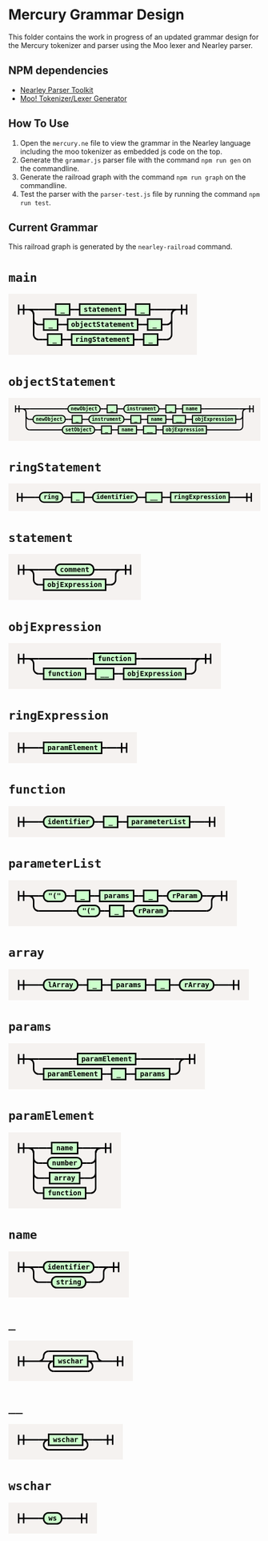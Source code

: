 # Mercury Grammar Design

This folder contains the work in progress of an updated grammar design for the Mercury tokenizer and parser using the Moo lexer and Nearley parser.

## NPM dependencies

- [Nearley Parser Toolkit](https://nearley.js.org/)
- [Moo! Tokenizer/Lexer Generator](https://www.npmjs.com/package/moo)

## How To Use

1. Open the `mercury.ne` file to view the grammar in the Nearley language including the moo tokenizer as embedded js code on the top.
2. Generate the `grammar.js` parser file with the command `npm run gen` on the commandline.
3. Generate the railroad graph with the command `npm run graph` on the commandline.
4. Test the parser with the `parser-test.js` file by running the command `npm run test`.

## Current Grammar

This railroad graph is generated by the `nearley-railroad` command.

<!DOCTYPE html>
<html>
<head>
<meta charset="UTF-8">
<style type="text/css">
svg.railroad-diagram {
    background-color: hsl(30,20%,95%);
}
svg.railroad-diagram path {
    stroke-width: 3;
    stroke: black;
    fill: rgba(0,0,0,0);
}
svg.railroad-diagram text {
    font: bold 14px monospace;
    text-anchor: middle;
}
svg.railroad-diagram text.label {
    text-anchor: start;
}
svg.railroad-diagram text.comment {
    font: italic 12px monospace;
}
svg.railroad-diagram rect {
    stroke-width: 3;
    stroke: black;
    fill: hsl(120,100%,90%);
}

</style>
</head>
<body>
<h1><code>main</code></h1>
<div>
<svg class="railroad-diagram" width="377" height="122" viewBox="0 0 377 122">
<g transform="translate(.5 .5)">
<path d="M 20 21 v 20 m 10 -20 v 20 m -10 -10 h 20.5"></path>
<g>
<path d="M40 31h0"></path>
<path d="M336 31h0"></path>
<path d="M40 31h20"></path>
<g>
<path d="M60 31h24"></path>
<path d="M292 31h24"></path>
<path d="M84 31h10"></path>
<g>
<path d="M94 31h0"></path>
<path d="M122 31h0"></path>
<rect x="94" y="20" width="28" height="22"></rect>
<text x="108" y="35">&#95;</text>
</g>
<path d="M122 31h10"></path>
<path d="M132 31h10"></path>
<g>
<path d="M142 31h0"></path>
<path d="M234 31h0"></path>
<rect x="142" y="20" width="92" height="22"></rect>
<text x="188" y="35">statement</text>
</g>
<path d="M234 31h10"></path>
<path d="M244 31h10"></path>
<g>
<path d="M254 31h0"></path>
<path d="M282 31h0"></path>
<rect x="254" y="20" width="28" height="22"></rect>
<text x="268" y="35">&#95;</text>
</g>
<path d="M282 31h10"></path>
</g>
<path d="M316 31h20"></path>
<path d="M40 31a10 10 0 0 1 10 10v10a10 10 0 0 0 10 10"></path>
<g>
<path d="M60 61h0"></path>
<path d="M316 61h0"></path>
<path d="M60 61h10"></path>
<g>
<path d="M70 61h0"></path>
<path d="M98 61h0"></path>
<rect x="70" y="50" width="28" height="22"></rect>
<text x="84" y="65">&#95;</text>
</g>
<path d="M98 61h10"></path>
<path d="M108 61h10"></path>
<g>
<path d="M118 61h0"></path>
<path d="M258 61h0"></path>
<rect x="118" y="50" width="140" height="22"></rect>
<text x="188" y="65">objectStatement</text>
</g>
<path d="M258 61h10"></path>
<path d="M268 61h10"></path>
<g>
<path d="M278 61h0"></path>
<path d="M306 61h0"></path>
<rect x="278" y="50" width="28" height="22"></rect>
<text x="292" y="65">&#95;</text>
</g>
<path d="M306 61h10"></path>
</g>
<path d="M316 61a10 10 0 0 0 10 -10v-10a10 10 0 0 1 10 -10"></path>
<path d="M40 31a10 10 0 0 1 10 10v40a10 10 0 0 0 10 10"></path>
<g>
<path d="M60 91h8"></path>
<path d="M308 91h8"></path>
<path d="M68 91h10"></path>
<g>
<path d="M78 91h0"></path>
<path d="M106 91h0"></path>
<rect x="78" y="80" width="28" height="22"></rect>
<text x="92" y="95">&#95;</text>
</g>
<path d="M106 91h10"></path>
<path d="M116 91h10"></path>
<g>
<path d="M126 91h0"></path>
<path d="M250 91h0"></path>
<rect x="126" y="80" width="124" height="22"></rect>
<text x="188" y="95">ringStatement</text>
</g>
<path d="M250 91h10"></path>
<path d="M260 91h10"></path>
<g>
<path d="M270 91h0"></path>
<path d="M298 91h0"></path>
<rect x="270" y="80" width="28" height="22"></rect>
<text x="284" y="95">&#95;</text>
</g>
<path d="M298 91h10"></path>
</g>
<path d="M316 91a10 10 0 0 0 10 -10v-40a10 10 0 0 1 10 -10"></path>
</g>
<path d="M 336 31 h 20 m -10 -10 v 20 m 10 -20 v 20"></path>
</g>
</svg>

</div>
<h1><code>objectStatement</code></h1>
<div>
<svg class="railroad-diagram" width="721" height="122" viewBox="0 0 721 122">
<g transform="translate(.5 .5)">
<path d="M 20 21 v 20 m 10 -20 v 20 m -10 -10 h 20.5"></path>
<g>
<path d="M40 31h0"></path>
<path d="M680 31h0"></path>
<path d="M40 31h20"></path>
<g>
<path d="M60 31h100"></path>
<path d="M560 31h100"></path>
<path d="M160 31h10"></path>
<g>
<path d="M170 31h0"></path>
<path d="M262 31h0"></path>
<rect x="170" y="20" width="92" height="22" rx="10" ry="10"></rect>
<text x="216" y="35">newObject</text>
</g>
<path d="M262 31h10"></path>
<path d="M272 31h10"></path>
<g>
<path d="M282 31h0"></path>
<path d="M310 31h0"></path>
<rect x="282" y="20" width="28" height="22"></rect>
<text x="296" y="35">&#95;</text>
</g>
<path d="M310 31h10"></path>
<path d="M320 31h10"></path>
<g>
<path d="M330 31h0"></path>
<path d="M430 31h0"></path>
<rect x="330" y="20" width="100" height="22" rx="10" ry="10"></rect>
<text x="380" y="35">instrument</text>
</g>
<path d="M430 31h10"></path>
<path d="M440 31h10"></path>
<g>
<path d="M450 31h0"></path>
<path d="M478 31h0"></path>
<rect x="450" y="20" width="28" height="22"></rect>
<text x="464" y="35">&#95;</text>
</g>
<path d="M478 31h10"></path>
<path d="M488 31h10"></path>
<g>
<path d="M498 31h0"></path>
<path d="M550 31h0"></path>
<rect x="498" y="20" width="52" height="22"></rect>
<text x="524" y="35">name</text>
</g>
<path d="M550 31h10"></path>
</g>
<path d="M660 31h20"></path>
<path d="M40 31a10 10 0 0 1 10 10v10a10 10 0 0 0 10 10"></path>
<g>
<path d="M60 61h0"></path>
<path d="M660 61h0"></path>
<path d="M60 61h10"></path>
<g>
<path d="M70 61h0"></path>
<path d="M162 61h0"></path>
<rect x="70" y="50" width="92" height="22" rx="10" ry="10"></rect>
<text x="116" y="65">newObject</text>
</g>
<path d="M162 61h10"></path>
<path d="M172 61h10"></path>
<g>
<path d="M182 61h0"></path>
<path d="M210 61h0"></path>
<rect x="182" y="50" width="28" height="22"></rect>
<text x="196" y="65">&#95;</text>
</g>
<path d="M210 61h10"></path>
<path d="M220 61h10"></path>
<g>
<path d="M230 61h0"></path>
<path d="M330 61h0"></path>
<rect x="230" y="50" width="100" height="22" rx="10" ry="10"></rect>
<text x="280" y="65">instrument</text>
</g>
<path d="M330 61h10"></path>
<path d="M340 61h10"></path>
<g>
<path d="M350 61h0"></path>
<path d="M378 61h0"></path>
<rect x="350" y="50" width="28" height="22"></rect>
<text x="364" y="65">&#95;</text>
</g>
<path d="M378 61h10"></path>
<path d="M388 61h10"></path>
<g>
<path d="M398 61h0"></path>
<path d="M450 61h0"></path>
<rect x="398" y="50" width="52" height="22"></rect>
<text x="424" y="65">name</text>
</g>
<path d="M450 61h10"></path>
<path d="M460 61h10"></path>
<g>
<path d="M470 61h0"></path>
<path d="M506 61h0"></path>
<rect x="470" y="50" width="36" height="22"></rect>
<text x="488" y="65">&#95;&#95;</text>
</g>
<path d="M506 61h10"></path>
<path d="M516 61h10"></path>
<g>
<path d="M526 61h0"></path>
<path d="M650 61h0"></path>
<rect x="526" y="50" width="124" height="22"></rect>
<text x="588" y="65">objExpression</text>
</g>
<path d="M650 61h10"></path>
</g>
<path d="M660 61a10 10 0 0 0 10 -10v-10a10 10 0 0 1 10 -10"></path>
<path d="M40 31a10 10 0 0 1 10 10v40a10 10 0 0 0 10 10"></path>
<g>
<path d="M60 91h84"></path>
<path d="M576 91h84"></path>
<path d="M144 91h10"></path>
<g>
<path d="M154 91h0"></path>
<path d="M246 91h0"></path>
<rect x="154" y="80" width="92" height="22" rx="10" ry="10"></rect>
<text x="200" y="95">setObject</text>
</g>
<path d="M246 91h10"></path>
<path d="M256 91h10"></path>
<g>
<path d="M266 91h0"></path>
<path d="M294 91h0"></path>
<rect x="266" y="80" width="28" height="22"></rect>
<text x="280" y="95">&#95;</text>
</g>
<path d="M294 91h10"></path>
<path d="M304 91h10"></path>
<g>
<path d="M314 91h0"></path>
<path d="M366 91h0"></path>
<rect x="314" y="80" width="52" height="22"></rect>
<text x="340" y="95">name</text>
</g>
<path d="M366 91h10"></path>
<path d="M376 91h10"></path>
<g>
<path d="M386 91h0"></path>
<path d="M422 91h0"></path>
<rect x="386" y="80" width="36" height="22"></rect>
<text x="404" y="95">&#95;&#95;</text>
</g>
<path d="M422 91h10"></path>
<path d="M432 91h10"></path>
<g>
<path d="M442 91h0"></path>
<path d="M566 91h0"></path>
<rect x="442" y="80" width="124" height="22"></rect>
<text x="504" y="95">objExpression</text>
</g>
<path d="M566 91h10"></path>
</g>
<path d="M660 91a10 10 0 0 0 10 -10v-40a10 10 0 0 1 10 -10"></path>
</g>
<path d="M 680 31 h 20 m -10 -10 v 20 m 10 -20 v 20"></path>
</g>
</svg>

</div>
<h1><code>ringStatement</code></h1>
<div>
<svg class="railroad-diagram" width="569" height="62" viewBox="0 0 569 62">
<g transform="translate(.5 .5)">
<path d="M 20 21 v 20 m 10 -20 v 20 m -10 -10 h 20.5"></path>
<g>
<path d="M40 31h0"></path>
<path d="M528 31h0"></path>
<path d="M40 31h20"></path>
<g>
<path d="M60 31h0"></path>
<path d="M508 31h0"></path>
<path d="M60 31h10"></path>
<g>
<path d="M70 31h0"></path>
<path d="M122 31h0"></path>
<rect x="70" y="20" width="52" height="22" rx="10" ry="10"></rect>
<text x="96" y="35">ring</text>
</g>
<path d="M122 31h10"></path>
<path d="M132 31h10"></path>
<g>
<path d="M142 31h0"></path>
<path d="M170 31h0"></path>
<rect x="142" y="20" width="28" height="22"></rect>
<text x="156" y="35">&#95;</text>
</g>
<path d="M170 31h10"></path>
<path d="M180 31h10"></path>
<g>
<path d="M190 31h0"></path>
<path d="M290 31h0"></path>
<rect x="190" y="20" width="100" height="22" rx="10" ry="10"></rect>
<text x="240" y="35">identifier</text>
</g>
<path d="M290 31h10"></path>
<path d="M300 31h10"></path>
<g>
<path d="M310 31h0"></path>
<path d="M346 31h0"></path>
<rect x="310" y="20" width="36" height="22"></rect>
<text x="328" y="35">&#95;&#95;</text>
</g>
<path d="M346 31h10"></path>
<path d="M356 31h10"></path>
<g>
<path d="M366 31h0"></path>
<path d="M498 31h0"></path>
<rect x="366" y="20" width="132" height="22"></rect>
<text x="432" y="35">ringExpression</text>
</g>
<path d="M498 31h10"></path>
</g>
<path d="M508 31h20"></path>
</g>
<path d="M 528 31 h 20 m -10 -10 v 20 m 10 -20 v 20"></path>
</g>
</svg>

</div>
<h1><code>statement</code></h1>
<div>
<svg class="railroad-diagram" width="265" height="92" viewBox="0 0 265 92">
<g transform="translate(.5 .5)">
<path d="M 20 21 v 20 m 10 -20 v 20 m -10 -10 h 20.5"></path>
<g>
<path d="M40 31h0"></path>
<path d="M224 31h0"></path>
<path d="M40 31h20"></path>
<g>
<path d="M60 31h24"></path>
<path d="M180 31h24"></path>
<path d="M84 31h10"></path>
<g>
<path d="M94 31h0"></path>
<path d="M170 31h0"></path>
<rect x="94" y="20" width="76" height="22" rx="10" ry="10"></rect>
<text x="132" y="35">comment</text>
</g>
<path d="M170 31h10"></path>
</g>
<path d="M204 31h20"></path>
<path d="M40 31a10 10 0 0 1 10 10v10a10 10 0 0 0 10 10"></path>
<g>
<path d="M60 61h0"></path>
<path d="M204 61h0"></path>
<path d="M60 61h10"></path>
<g>
<path d="M70 61h0"></path>
<path d="M194 61h0"></path>
<rect x="70" y="50" width="124" height="22"></rect>
<text x="132" y="65">objExpression</text>
</g>
<path d="M194 61h10"></path>
</g>
<path d="M204 61a10 10 0 0 0 10 -10v-10a10 10 0 0 1 10 -10"></path>
</g>
<path d="M 224 31 h 20 m -10 -10 v 20 m 10 -20 v 20"></path>
</g>
</svg>

</div>
<h1><code>objExpression</code></h1>
<div>
<svg class="railroad-diagram" width="425" height="92" viewBox="0 0 425 92">
<g transform="translate(.5 .5)">
<path d="M 20 21 v 20 m 10 -20 v 20 m -10 -10 h 20.5"></path>
<g>
<path d="M40 31h0"></path>
<path d="M384 31h0"></path>
<path d="M40 31h20"></path>
<g>
<path d="M60 31h100"></path>
<path d="M264 31h100"></path>
<path d="M160 31h10"></path>
<g>
<path d="M170 31h0"></path>
<path d="M254 31h0"></path>
<rect x="170" y="20" width="84" height="22"></rect>
<text x="212" y="35">function</text>
</g>
<path d="M254 31h10"></path>
</g>
<path d="M364 31h20"></path>
<path d="M40 31a10 10 0 0 1 10 10v10a10 10 0 0 0 10 10"></path>
<g>
<path d="M60 61h0"></path>
<path d="M364 61h0"></path>
<path d="M60 61h10"></path>
<g>
<path d="M70 61h0"></path>
<path d="M154 61h0"></path>
<rect x="70" y="50" width="84" height="22"></rect>
<text x="112" y="65">function</text>
</g>
<path d="M154 61h10"></path>
<path d="M164 61h10"></path>
<g>
<path d="M174 61h0"></path>
<path d="M210 61h0"></path>
<rect x="174" y="50" width="36" height="22"></rect>
<text x="192" y="65">&#95;&#95;</text>
</g>
<path d="M210 61h10"></path>
<path d="M220 61h10"></path>
<g>
<path d="M230 61h0"></path>
<path d="M354 61h0"></path>
<rect x="230" y="50" width="124" height="22"></rect>
<text x="292" y="65">objExpression</text>
</g>
<path d="M354 61h10"></path>
</g>
<path d="M364 61a10 10 0 0 0 10 -10v-10a10 10 0 0 1 10 -10"></path>
</g>
<path d="M 384 31 h 20 m -10 -10 v 20 m 10 -20 v 20"></path>
</g>
</svg>

</div>
<h1><code>ringExpression</code></h1>
<div>
<svg class="railroad-diagram" width="257" height="62" viewBox="0 0 257 62">
<g transform="translate(.5 .5)">
<path d="M 20 21 v 20 m 10 -20 v 20 m -10 -10 h 20.5"></path>
<g>
<path d="M40 31h0"></path>
<path d="M216 31h0"></path>
<path d="M40 31h20"></path>
<g>
<path d="M60 31h0"></path>
<path d="M196 31h0"></path>
<path d="M60 31h10"></path>
<g>
<path d="M70 31h0"></path>
<path d="M186 31h0"></path>
<rect x="70" y="20" width="116" height="22"></rect>
<text x="128" y="35">paramElement</text>
</g>
<path d="M186 31h10"></path>
</g>
<path d="M196 31h20"></path>
</g>
<path d="M 216 31 h 20 m -10 -10 v 20 m 10 -20 v 20"></path>
</g>
</svg>

</div>
<h1><code>function</code></h1>
<div>
<svg class="railroad-diagram" width="433" height="62" viewBox="0 0 433 62">
<g transform="translate(.5 .5)">
<path d="M 20 21 v 20 m 10 -20 v 20 m -10 -10 h 20.5"></path>
<g>
<path d="M40 31h0"></path>
<path d="M392 31h0"></path>
<path d="M40 31h20"></path>
<g>
<path d="M60 31h0"></path>
<path d="M372 31h0"></path>
<path d="M60 31h10"></path>
<g>
<path d="M70 31h0"></path>
<path d="M170 31h0"></path>
<rect x="70" y="20" width="100" height="22" rx="10" ry="10"></rect>
<text x="120" y="35">identifier</text>
</g>
<path d="M170 31h10"></path>
<path d="M180 31h10"></path>
<g>
<path d="M190 31h0"></path>
<path d="M218 31h0"></path>
<rect x="190" y="20" width="28" height="22"></rect>
<text x="204" y="35">&#95;</text>
</g>
<path d="M218 31h10"></path>
<path d="M228 31h10"></path>
<g>
<path d="M238 31h0"></path>
<path d="M362 31h0"></path>
<rect x="238" y="20" width="124" height="22"></rect>
<text x="300" y="35">parameterList</text>
</g>
<path d="M362 31h10"></path>
</g>
<path d="M372 31h20"></path>
</g>
<path d="M 392 31 h 20 m -10 -10 v 20 m 10 -20 v 20"></path>
</g>
</svg>

</div>
<h1><code>parameterList</code></h1>
<div>
<svg class="railroad-diagram" width="457" height="92" viewBox="0 0 457 92">
<g transform="translate(.5 .5)">
<path d="M 20 21 v 20 m 10 -20 v 20 m -10 -10 h 20.5"></path>
<g>
<path d="M40 31h0"></path>
<path d="M416 31h0"></path>
<path d="M40 31h20"></path>
<g>
<path d="M60 31h0"></path>
<path d="M396 31h0"></path>
<path d="M60 31h10"></path>
<g>
<path d="M70 31h0"></path>
<path d="M114 31h0"></path>
<rect x="70" y="20" width="44" height="22" rx="10" ry="10"></rect>
<text x="92" y="35">"("</text>
</g>
<path d="M114 31h10"></path>
<path d="M124 31h10"></path>
<g>
<path d="M134 31h0"></path>
<path d="M162 31h0"></path>
<rect x="134" y="20" width="28" height="22"></rect>
<text x="148" y="35">&#95;</text>
</g>
<path d="M162 31h10"></path>
<path d="M172 31h10"></path>
<g>
<path d="M182 31h0"></path>
<path d="M250 31h0"></path>
<rect x="182" y="20" width="68" height="22"></rect>
<text x="216" y="35">params</text>
</g>
<path d="M250 31h10"></path>
<path d="M260 31h10"></path>
<g>
<path d="M270 31h0"></path>
<path d="M298 31h0"></path>
<rect x="270" y="20" width="28" height="22"></rect>
<text x="284" y="35">&#95;</text>
</g>
<path d="M298 31h10"></path>
<path d="M308 31h10"></path>
<g>
<path d="M318 31h0"></path>
<path d="M386 31h0"></path>
<rect x="318" y="20" width="68" height="22" rx="10" ry="10"></rect>
<text x="352" y="35">rParam</text>
</g>
<path d="M386 31h10"></path>
</g>
<path d="M396 31h20"></path>
<path d="M40 31a10 10 0 0 1 10 10v10a10 10 0 0 0 10 10"></path>
<g>
<path d="M60 61h68"></path>
<path d="M328 61h68"></path>
<path d="M128 61h10"></path>
<g>
<path d="M138 61h0"></path>
<path d="M182 61h0"></path>
<rect x="138" y="50" width="44" height="22" rx="10" ry="10"></rect>
<text x="160" y="65">"("</text>
</g>
<path d="M182 61h10"></path>
<path d="M192 61h10"></path>
<g>
<path d="M202 61h0"></path>
<path d="M230 61h0"></path>
<rect x="202" y="50" width="28" height="22"></rect>
<text x="216" y="65">&#95;</text>
</g>
<path d="M230 61h10"></path>
<path d="M240 61h10"></path>
<g>
<path d="M250 61h0"></path>
<path d="M318 61h0"></path>
<rect x="250" y="50" width="68" height="22" rx="10" ry="10"></rect>
<text x="284" y="65">rParam</text>
</g>
<path d="M318 61h10"></path>
</g>
<path d="M396 61a10 10 0 0 0 10 -10v-10a10 10 0 0 1 10 -10"></path>
</g>
<path d="M 416 31 h 20 m -10 -10 v 20 m 10 -20 v 20"></path>
</g>
</svg>

</div>
<h1><code>array</code></h1>
<div>
<svg class="railroad-diagram" width="481" height="62" viewBox="0 0 481 62">
<g transform="translate(.5 .5)">
<path d="M 20 21 v 20 m 10 -20 v 20 m -10 -10 h 20.5"></path>
<g>
<path d="M40 31h0"></path>
<path d="M440 31h0"></path>
<path d="M40 31h20"></path>
<g>
<path d="M60 31h0"></path>
<path d="M420 31h0"></path>
<path d="M60 31h10"></path>
<g>
<path d="M70 31h0"></path>
<path d="M138 31h0"></path>
<rect x="70" y="20" width="68" height="22" rx="10" ry="10"></rect>
<text x="104" y="35">lArray</text>
</g>
<path d="M138 31h10"></path>
<path d="M148 31h10"></path>
<g>
<path d="M158 31h0"></path>
<path d="M186 31h0"></path>
<rect x="158" y="20" width="28" height="22"></rect>
<text x="172" y="35">&#95;</text>
</g>
<path d="M186 31h10"></path>
<path d="M196 31h10"></path>
<g>
<path d="M206 31h0"></path>
<path d="M274 31h0"></path>
<rect x="206" y="20" width="68" height="22"></rect>
<text x="240" y="35">params</text>
</g>
<path d="M274 31h10"></path>
<path d="M284 31h10"></path>
<g>
<path d="M294 31h0"></path>
<path d="M322 31h0"></path>
<rect x="294" y="20" width="28" height="22"></rect>
<text x="308" y="35">&#95;</text>
</g>
<path d="M322 31h10"></path>
<path d="M332 31h10"></path>
<g>
<path d="M342 31h0"></path>
<path d="M410 31h0"></path>
<rect x="342" y="20" width="68" height="22" rx="10" ry="10"></rect>
<text x="376" y="35">rArray</text>
</g>
<path d="M410 31h10"></path>
</g>
<path d="M420 31h20"></path>
</g>
<path d="M 440 31 h 20 m -10 -10 v 20 m 10 -20 v 20"></path>
</g>
</svg>

</div>
<h1><code>params</code></h1>
<div>
<svg class="railroad-diagram" width="393" height="92" viewBox="0 0 393 92">
<g transform="translate(.5 .5)">
<path d="M 20 21 v 20 m 10 -20 v 20 m -10 -10 h 20.5"></path>
<g>
<path d="M40 31h0"></path>
<path d="M352 31h0"></path>
<path d="M40 31h20"></path>
<g>
<path d="M60 31h68"></path>
<path d="M264 31h68"></path>
<path d="M128 31h10"></path>
<g>
<path d="M138 31h0"></path>
<path d="M254 31h0"></path>
<rect x="138" y="20" width="116" height="22"></rect>
<text x="196" y="35">paramElement</text>
</g>
<path d="M254 31h10"></path>
</g>
<path d="M332 31h20"></path>
<path d="M40 31a10 10 0 0 1 10 10v10a10 10 0 0 0 10 10"></path>
<g>
<path d="M60 61h0"></path>
<path d="M332 61h0"></path>
<path d="M60 61h10"></path>
<g>
<path d="M70 61h0"></path>
<path d="M186 61h0"></path>
<rect x="70" y="50" width="116" height="22"></rect>
<text x="128" y="65">paramElement</text>
</g>
<path d="M186 61h10"></path>
<path d="M196 61h10"></path>
<g>
<path d="M206 61h0"></path>
<path d="M234 61h0"></path>
<rect x="206" y="50" width="28" height="22"></rect>
<text x="220" y="65">&#95;</text>
</g>
<path d="M234 61h10"></path>
<path d="M244 61h10"></path>
<g>
<path d="M254 61h0"></path>
<path d="M322 61h0"></path>
<rect x="254" y="50" width="68" height="22"></rect>
<text x="288" y="65">params</text>
</g>
<path d="M322 61h10"></path>
</g>
<path d="M332 61a10 10 0 0 0 10 -10v-10a10 10 0 0 1 10 -10"></path>
</g>
<path d="M 352 31 h 20 m -10 -10 v 20 m 10 -20 v 20"></path>
</g>
</svg>

</div>
<h1><code>paramElement</code></h1>
<div>
<svg class="railroad-diagram" width="225" height="152" viewBox="0 0 225 152">
<g transform="translate(.5 .5)">
<path d="M 20 21 v 20 m 10 -20 v 20 m -10 -10 h 20.5"></path>
<g>
<path d="M40 31h0"></path>
<path d="M184 31h0"></path>
<path d="M40 31h20"></path>
<g>
<path d="M60 31h16"></path>
<path d="M148 31h16"></path>
<path d="M76 31h10"></path>
<g>
<path d="M86 31h0"></path>
<path d="M138 31h0"></path>
<rect x="86" y="20" width="52" height="22"></rect>
<text x="112" y="35">name</text>
</g>
<path d="M138 31h10"></path>
</g>
<path d="M164 31h20"></path>
<path d="M40 31a10 10 0 0 1 10 10v10a10 10 0 0 0 10 10"></path>
<g>
<path d="M60 61h8"></path>
<path d="M156 61h8"></path>
<path d="M68 61h10"></path>
<g>
<path d="M78 61h0"></path>
<path d="M146 61h0"></path>
<rect x="78" y="50" width="68" height="22" rx="10" ry="10"></rect>
<text x="112" y="65">number</text>
</g>
<path d="M146 61h10"></path>
</g>
<path d="M164 61a10 10 0 0 0 10 -10v-10a10 10 0 0 1 10 -10"></path>
<path d="M40 31a10 10 0 0 1 10 10v40a10 10 0 0 0 10 10"></path>
<g>
<path d="M60 91h12"></path>
<path d="M152 91h12"></path>
<path d="M72 91h10"></path>
<g>
<path d="M82 91h0"></path>
<path d="M142 91h0"></path>
<rect x="82" y="80" width="60" height="22"></rect>
<text x="112" y="95">array</text>
</g>
<path d="M142 91h10"></path>
</g>
<path d="M164 91a10 10 0 0 0 10 -10v-40a10 10 0 0 1 10 -10"></path>
<path d="M40 31a10 10 0 0 1 10 10v70a10 10 0 0 0 10 10"></path>
<g>
<path d="M60 121h0"></path>
<path d="M164 121h0"></path>
<path d="M60 121h10"></path>
<g>
<path d="M70 121h0"></path>
<path d="M154 121h0"></path>
<rect x="70" y="110" width="84" height="22"></rect>
<text x="112" y="125">function</text>
</g>
<path d="M154 121h10"></path>
</g>
<path d="M164 121a10 10 0 0 0 10 -10v-70a10 10 0 0 1 10 -10"></path>
</g>
<path d="M 184 31 h 20 m -10 -10 v 20 m 10 -20 v 20"></path>
</g>
</svg>

</div>
<h1><code>name</code></h1>
<div>
<svg class="railroad-diagram" width="241" height="92" viewBox="0 0 241 92">
<g transform="translate(.5 .5)">
<path d="M 20 21 v 20 m 10 -20 v 20 m -10 -10 h 20.5"></path>
<g>
<path d="M40 31h0"></path>
<path d="M200 31h0"></path>
<path d="M40 31h20"></path>
<g>
<path d="M60 31h0"></path>
<path d="M180 31h0"></path>
<path d="M60 31h10"></path>
<g>
<path d="M70 31h0"></path>
<path d="M170 31h0"></path>
<rect x="70" y="20" width="100" height="22" rx="10" ry="10"></rect>
<text x="120" y="35">identifier</text>
</g>
<path d="M170 31h10"></path>
</g>
<path d="M180 31h20"></path>
<path d="M40 31a10 10 0 0 1 10 10v10a10 10 0 0 0 10 10"></path>
<g>
<path d="M60 61h16"></path>
<path d="M164 61h16"></path>
<path d="M76 61h10"></path>
<g>
<path d="M86 61h0"></path>
<path d="M154 61h0"></path>
<rect x="86" y="50" width="68" height="22" rx="10" ry="10"></rect>
<text x="120" y="65">string</text>
</g>
<path d="M154 61h10"></path>
</g>
<path d="M180 61a10 10 0 0 0 10 -10v-10a10 10 0 0 1 10 -10"></path>
</g>
<path d="M 200 31 h 20 m -10 -10 v 20 m 10 -20 v 20"></path>
</g>
</svg>

</div>
<h1><code>_</code></h1>
<div>
<svg class="railroad-diagram" width="249" height="81" viewBox="0 0 249 81">
<g transform="translate(.5 .5)">
<path d="M 20 31 v 20 m 10 -20 v 20 m -10 -10 h 20.5"></path>
<g>
<path d="M40 41h0"></path>
<path d="M208 41h0"></path>
<path d="M40 41h20"></path>
<g>
<path d="M60 41h0"></path>
<path d="M188 41h0"></path>
<g>
<path d="M60 41h0"></path>
<path d="M188 41h0"></path>
<path d="M60 41a10 10 0 0 0 10 -10v0a10 10 0 0 1 10 -10"></path>
<g>
<path d="M80 21h88"></path>
</g>
<path d="M168 21a10 10 0 0 1 10 10v0a10 10 0 0 0 10 10"></path>
<path d="M60 41h20"></path>
<g>
<path d="M80 41h0"></path>
<path d="M168 41h0"></path>
<path d="M80 41h10"></path>
<g>
<path d="M90 41h0"></path>
<path d="M158 41h0"></path>
<rect x="90" y="30" width="68" height="22"></rect>
<text x="124" y="45">wschar</text>
</g>
<path d="M158 41h10"></path>
<path d="M90 41a10 10 0 0 0 -10 10v0a10 10 0 0 0 10 10"></path>
<g>
<path d="M90 61h68"></path>
</g>
<path d="M158 61a10 10 0 0 0 10 -10v0a10 10 0 0 0 -10 -10"></path>
</g>
<path d="M168 41h20"></path>
</g>
</g>
<path d="M188 41h20"></path>
</g>
<path d="M 208 41 h 20 m -10 -10 v 20 m 10 -20 v 20"></path>
</g>
</svg>

</div>
<h1><code>__</code></h1>
<div>
<svg class="railroad-diagram" width="229" height="71" viewBox="0 0 229 71">
<g transform="translate(.5 .5)">
<path d="M 20 21 v 20 m 10 -20 v 20 m -10 -10 h 20.5"></path>
<g>
<path d="M40 31h0"></path>
<path d="M188 31h0"></path>
<path d="M40 31h20"></path>
<g>
<path d="M60 31h0"></path>
<path d="M168 31h0"></path>
<path d="M60 31h10"></path>
<g>
<path d="M70 31h0"></path>
<path d="M158 31h0"></path>
<path d="M70 31h10"></path>
<g>
<path d="M80 31h0"></path>
<path d="M148 31h0"></path>
<rect x="80" y="20" width="68" height="22"></rect>
<text x="114" y="35">wschar</text>
</g>
<path d="M148 31h10"></path>
<path d="M80 31a10 10 0 0 0 -10 10v0a10 10 0 0 0 10 10"></path>
<g>
<path d="M80 51h68"></path>
</g>
<path d="M148 51a10 10 0 0 0 10 -10v0a10 10 0 0 0 -10 -10"></path>
</g>
<path d="M158 31h10"></path>
</g>
<path d="M168 31h20"></path>
</g>
<path d="M 188 31 h 20 m -10 -10 v 20 m 10 -20 v 20"></path>
</g>
</svg>

</div>
<h1><code>wschar</code></h1>
<div>
<svg class="railroad-diagram" width="177" height="62" viewBox="0 0 177 62">
<g transform="translate(.5 .5)">
<path d="M 20 21 v 20 m 10 -20 v 20 m -10 -10 h 20.5"></path>
<g>
<path d="M40 31h0"></path>
<path d="M136 31h0"></path>
<path d="M40 31h20"></path>
<g>
<path d="M60 31h0"></path>
<path d="M116 31h0"></path>
<path d="M60 31h10"></path>
<g>
<path d="M70 31h0"></path>
<path d="M106 31h0"></path>
<rect x="70" y="20" width="36" height="22" rx="10" ry="10"></rect>
<text x="88" y="35">ws</text>
</g>
<path d="M106 31h10"></path>
</g>
<path d="M116 31h20"></path>
</g>
<path d="M 136 31 h 20 m -10 -10 v 20 m 10 -20 v 20"></path>
</g>
</svg>

</div>
</body>
</html>